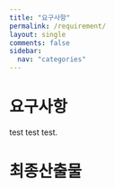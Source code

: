 ```yaml
---
title: "요구사항"
permalink: /requirement/
layout: single
comments: false
sidebar:
  nav: "categories"
---
```


# 요구사항

test test test.

# 최종산출물